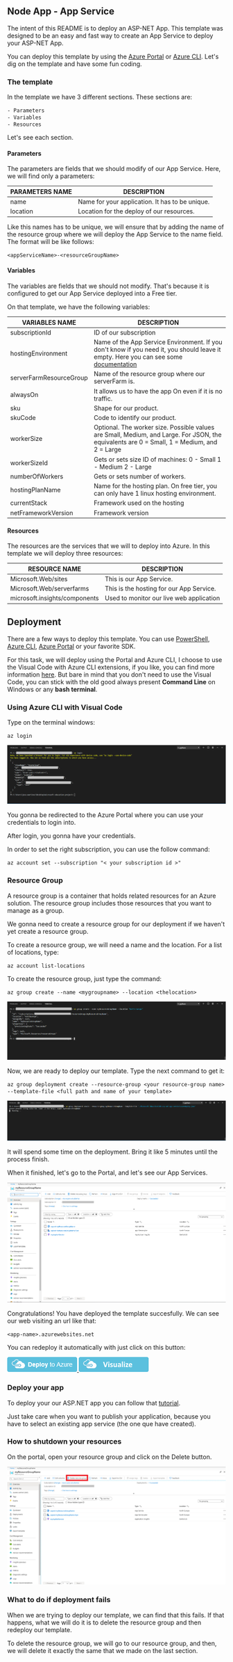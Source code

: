 ## Node App - App Service

The intent of this README is to deploy an ASP-NET App. This template was designed to be an easy and fast way to create an App Service to deploy your ASP-NET App.

You can deploy this template by using the [Azure Portal](https://docs.microsoft.com/en-us/azure/azure-resource-manager/resource-group-template-deploy-portal) or [Azure CLI](https://docs.microsoft.com/en-us/azure/azure-resource-manager/resource-group-template-deploy-cli). Let's dig on the template and have some fun coding.

### The template

In the template we have 3 different sections. These sections are:

    - Parameters
    - Variables
    - Resources

Let's see each section.

#### Parameters

The parameters are fields that we should modify of our App Service.
Here, we will find only a parameters: 

|**PARAMETERS NAME**   |**DESCRIPTION**   |
|---|---|
|name   |Name for your application. It has to be unique.   |
|location   |Location for the deploy of our resources.   |


Like this names has to be unique, we will ensure that by adding the name of the resource group where we will deploy the App Service to the name field. The format will be like follows:

```
<appServiceName>-<resourceGroupName>
```

#### Variables

The variables are fields that we should not modify. That's because it is configured to get our App Service deployed into a Free tier.

On that template, we have the following variables:

|**VARIABLES NAME**   |**DESCRIPTION**   |
|---|---|
|subscriptionId   |ID of our subscription   |
|hostingEnvironment   |Name of the App Service Environment. If you don't know if you need it, you should leave it empty. Here you can see some [documentation](https://docs.microsoft.com/en-in/azure/app-service/environment/intro)   |
|serverFarmResourceGroup   |Name of the resource group where our serverFarm is.   |
|alwaysOn   |It allows us to have the app On even if it is no traffic.   |
|sku   |Shape for our product.   |
|skuCode   |Code to identify our product.   |
|workerSize   |Optional. The worker size. Possible values are Small, Medium, and Large. For JSON, the equivalents are 0 = Small, 1 = Medium, and 2 = Large   |
|workerSizeId   |Gets or sets size ID of machines: 0 - Small 1 - Medium 2 - Large   |
|numberOfWorkers   |Gets or sets number of workers.   |
|hostingPlanName   |Name for the hosting plan. On free tier, you can only have 1 linux hosting environment.   |
|currentStack   |Framework used on the hosting   |
|netFrameworkVersion   |Framework version   |


#### Resources

The resources are the services that we will to deploy into Azure. In this template we will deploy three resources:

|**RESOURCE NAME**   |**DESCRIPTION**   |
|---|---|
|Microsoft.Web/sites   |This is our App Service.   |
|Microsoft.Web/serverfarms   |This is the hosting for our App Service.  |
|microsoft.insights/components   |Used to monitor our live web application   |

## Deployment

There are a few ways to deploy this template.
You can use [PowerShell](https://docs.microsoft.com/en-us/azure/azure-resource-manager/resource-group-template-deploy), [Azure CLI](https://docs.microsoft.com/en-us/azure/azure-resource-manager/resource-group-template-deploy-cli), [Azure Portal](https://docs.microsoft.com/en-us/azure/azure-resource-manager/resource-group-template-deploy-portal) or your favorite SDK.

For this task, we will deploy using the Portal and Azure CLI, I choose to use the Visual Code with Azure CLI extensions, if you like, you can find more information [here](https://code.visualstudio.com/docs/azure/extensions). But bare in mind that you don't need to use the Visual Code, you can stick with the old good always present **Command Line** on Windows or any **bash terminal**.

### Using Azure CLI with Visual Code
Type on the terminal windows: 

```
az login
```

![Screen](./images/az-log.png)


You gonna be redirected to the Azure Portal where you can use your credentials to login into.

After login, you gonna have your credentials. 

In order to set the right subscription, you can use the follow command:

```
az account set --subscription "< your subscription id >"
```

### Resource Group

A resource group is a container that holds related resources for an Azure solution. The resource group includes those resources that you want to manage as a group. 

We gonna need to create a resource group for our deployment if we haven't yet create a resource group.

To create a resource group, we will need a name and the location. For a list of locations, type:

```
az account list-locations
```

To create the resource group, just type the command:

```
az group create --name <mygroupname> --location <thelocation>
```

![Screen](./images/az-groupcreate.png)

Now, we are ready to deploy our template. Type the next command to get it:

```
az group deployment create --resource-group <your resource-group name> --template-file <full path and name of your template>
```

![Screen](./images/az-group-deploy.png)

It will spend some time on the deployment. Bring it like 5 minutes until the process finish.

When it finished, let's go to the Portal, and let's see our App Services.

![Screen](./images/portal-resource.png)

Congratulations! You have deployed the template succesfully. We can see our web visiting an url like that:

```
<app-name>.azurewebsites.net
```

You can redeploy it automatically with just click on this button: 

<a href="https://portal.azure.com/#create/Microsoft.Template/uri/https%3A%2F%2Fraw.githubusercontent.com%2FAzure4StudentQSTemplates%2Fazure-quickstart-templates%2Fmaster%2F101-asp-net-app-service%2Fazuredeploy.json" target="_blank">
    <img src="https://raw.githubusercontent.com/Azure/azure-quickstart-templates/master/1-CONTRIBUTION-GUIDE/images/deploytoazure.png"/>
</a>
<a href="http://armviz.io/#/?load=https%3A%2F%2Fraw.githubusercontent.com%2FAzure4StudentQSTemplates%2Fazure-quickstart-templates%2Fmaster%2F101-asp-net-app-service%2Fazuredeploy.json" target="_blank">
    <img src="https://raw.githubusercontent.com/Azure/azure-quickstart-templates/master/1-CONTRIBUTION-GUIDE/images/visualizebutton.png"/>
</a>


### Deploy your app

To deploy your our ASP.NET app you can follow that [tutorial](https://docs.microsoft.com/en-in/azure/app-service/app-service-web-get-started-dotnet#create-an-aspnet-core-web-app). 

Just take care when you want to publish your application, because you have to select an existing app service (the one que have created).

### How to shutdown your resources

On the portal, open your resource group and click on the Delete button.

![Screen](./images/delete-rsc.png)

### What to do if deployment fails

When we are trying to deploy our template, we can find that this fails. If that happens, what we will do it is to delete the resource group and then redeploy our template.

To delete the resource group, we will go to our resource group, and then, we will delete it exactly the same that we made on the last section.

